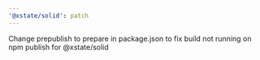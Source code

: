 ```yaml
---
'@xstate/solid': patch
---
```


Change prepublish to prepare in package.json to fix build not running on npm publish for @xstate/solid
